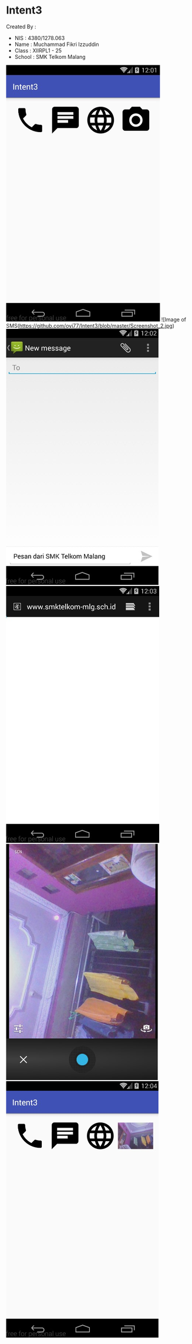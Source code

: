 # Intent3

Created By :
* NIS    : 4380/1278.063
* Name   : Muchammad Fikri Izzuddin
* Class  : XIIRPL1 - 25
* School : SMK Telkom Malang

![Image of NullApp](https://github.com/oyi77/Intent3/blob/master/Screenshot_1.jpg)
![Image of SMS(https://github.com/oyi77/Intent3/blob/master/Screenshot_2.jpg)
![Image of Phone](https://github.com/oyi77/Intent3/blob/master/Screenshot_3.jpg)
![Image of Browser](https://github.com/oyi77/Intent3/blob/master/Screenshot_4.jpg)
![Image of Camera](https://github.com/oyi77/Intent3/blob/master/Screenshot_5.jpg)
![Image of HomeApps](https://github.com/oyi77/Intent3/blob/master/Screenshot_6.jpg)
